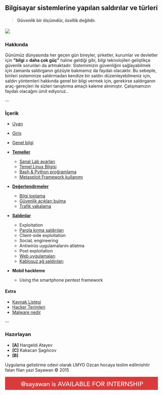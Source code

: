 ## Bilgisayar sistemlerine yapılan saldırılar ve türleri

> #### Güvenlik bir ölçümdür, özellik değildir.

![][image-1]

### Hakkında

Günümüz dünyasında her geçen gün bireyler, şirketler, kurumlar ve devletler için __"bilgi = daha çok güç"__ haline geldiği gibi, bilgi teknolojileri geliştikçe güvenlik sorunları da artmaktadır. Sistemimizin güvenliğini sağlayabilmek için zamanla saldırganın gözüyle bakmamız da faydalı olacaktır. Bu sebeple, birileri sisteminize saldırmadan kendize bir saldırı düzenleyebilmeniz için, saldırı yöntemleri hakkında genel bir bilgi vermek için, gerekirse saldırganın araç-gereçleri ile sizleri tanıştırma amaçlı kaleme alınmıştır. Çalışmamızın faydalı olacağını ümit ediyoruz..

--

### İçerik

* [Uyarı][1]
* [Giriş][2]
* [Genel bilgi][3]
* [__Temeller__](temeller/README.md#temeller)
    * [Sanal Lab ayarları](temeller/README.md#sanal-lab-ayarları)
    * [Temel Linux Bilgisi](temeller/README.md#temel-linux-bilgisi)
    * [Bash & Python proğramlama](temeller/README.md#bash--python-programlama)
    * [Metasploit Framework kullanımı](temeller/README.md#metasploit-framework-kullanımı)

* [__Değerlendirmeler__](degerlendirme/README.md)
    * [Bilgi toplama](degerlendirme/README.md#bilgi-toplama)
    * [Güvenlik açıkları bulma](README.md#güvenlik-açıkları-bulma)
    * [Trafik yakalama](degerlendirme/README.md#trafik-yakalama)

* [__Saldırılar__](saldirilar/README.md)
    * Exploitation
    * [Parola kırma saldırıları](saldirilar/parola_kirma_saldirilari.md)
    * Client-side exploitation
    * SociaL engineering
    * Antiwirüs uygulamalarını atlatma
    * Post exploitation
    * [Web uygulamaları](saldirilar/web_uygulamalari.md)
    * [Kablosuz ağ saldırıları](saldirilar/kablosuz_ag_saldirilari.md)

* __Mobil hackleme__
    * Using the smartphone pentest framework

#### Extra

* [Kaynak Listesi][7]
* [Hacker Terimleri][8]
* [Malware nedir][9]

--

### Hazırlayan

* **[A]** Hangeldi Atayev
* **[C]** Kakacan Şagılıcov
* **[B]**

Uygulama gelistirme odevi olarak LMYO Ozcan hocaya teslim edilmishtir falan filan yazi
Sayawan © 2015

[1]:	uyari.md
[2]:	giris.md
[3]:	genel_bilgi.md
[4]:	ag_temelleri.md
[5]:	ag_temelleri.md#tcpip-yap%C4%B1s%C4%B1
[6]:	liste.md
[7]:	tavsiye.md
[8]:	extra/hacker.md
[9]:    extra/malware.md

[image-1]:	resim/anatomy.png

![badge](resim/badge.jpg)